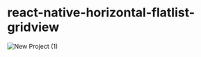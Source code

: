 # react-native-horizontal-flatlist-gridview

![New Project (1)](https://user-images.githubusercontent.com/107117774/232128702-49332315-b54a-4357-8041-ba19bd437bc8.png)

